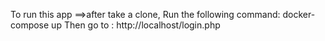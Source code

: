 To run this app ==>after take a clone, Run the following command: docker-compose up
Then go to : http://localhost/login.php
